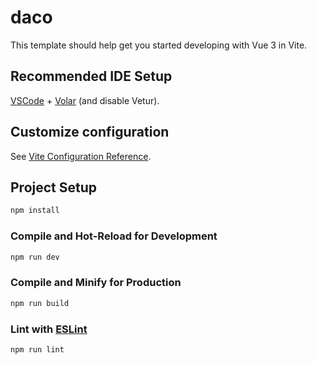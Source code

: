 # dacoThis template should help get you started developing with Vue 3 in Vite.## Recommended IDE Setup[VSCode](https://code.visualstudio.com/) + [Volar](https://marketplace.visualstudio.com/items?itemName=Vue.volar) (and disable Vetur).## Customize configurationSee [Vite Configuration Reference](https://vite.dev/config/).## Project Setup```shnpm install```### Compile and Hot-Reload for Development```shnpm run dev```### Compile and Minify for Production```shnpm run build```### Lint with [ESLint](https://eslint.org/)```shnpm run lint```